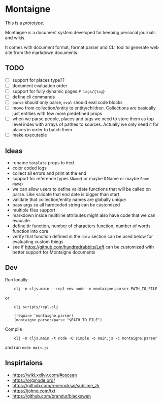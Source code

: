 # Montaigne

This is a _prototype_.

Montaigne is a document system developed for keeping personal journals and wikis.

It comes with document format, format parser and CLI tool to generate web site from the markdown documents.

## TODO

 - [ ] support for places type??
 - [ ] document evaluation order
 - [ ] support for fully dynamic pages `# tags/{tag}`
 - [ ] define cli commands
 - [ ] `parse` should only parse, `eval` should eval code blocks
 - [ ] move from collection/entity to entity/children. Collections are basically just entities with few more predefined props
 - [ ] when we parse people, places and tags we need to store them as top level index with arrays of pathes to sources. Actually we only need it for places in order to batch them
 - [ ] make executable
 
## Ideas

 - rename `template` props to `html`
 - color coded logs
 - collect all errors and print at the end
 - support for reference types `&Name`( or maybe &Name or maybe `Some Name`)
 - we can allow users to define validate functions that will be called on parse. Like validate that end date is bigger than start.
 - validate that collection/entity names are globally unique
 - pass args so all hardcoded string can be customized
 - multiple files support
 - markdown inside multiline attributes might also have code that we can evaulate.
 - define ttr function, number of characters function, number of words function into core
 - verify that function defined in the `data` section can be used below for evaluating custom things
 - see if https://github.com/hundredrabbits/Left can be customized with better support for Montaigne documents


## Dev

Run locally:

```
    clj -m cljs.main --repl-env node -m montaigne.parser PATH_TO_FILE
```

or 

```
    clj scripts/repl.clj
    
    (require 'montaigne.parser)
    (montaigne.parser/parse "$PATH_TO_FILE")
```

Compile

```
    clj -m cljs.main -t node -O simple -o main.js -c montaigne.parser
```

and run `node main.js`


## Inspirtaions

 - https://wiki.xxiivv.com/#oscean
 - https://orgmode.org/
 - https://github.com/renerocksai/sublime_zk
 - https://johno.com/txt
 - https://github.com/brandur/blackswan
